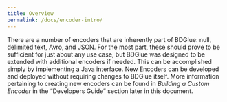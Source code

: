 ```yaml
---
title: Overview
permalink: /docs/encoder-intro/
---
```

There are a number of encoders that are inherently part of BDGlue: null, 
delimited text, Avro, and JSON. For the most part, these should prove to be 
sufficient for just about any use case, but BDGlue was designed to be extended 
with additional encoders if needed. This can be accomplished simply by 
implementing a Java interface. New Encoders can be developed and deployed 
without requiring changes to BDGlue itself. More information pertaining to 
creating new encoders can be found in _Building a Custom Encoder_ in the 
“Developers Guide” section later in this document.

